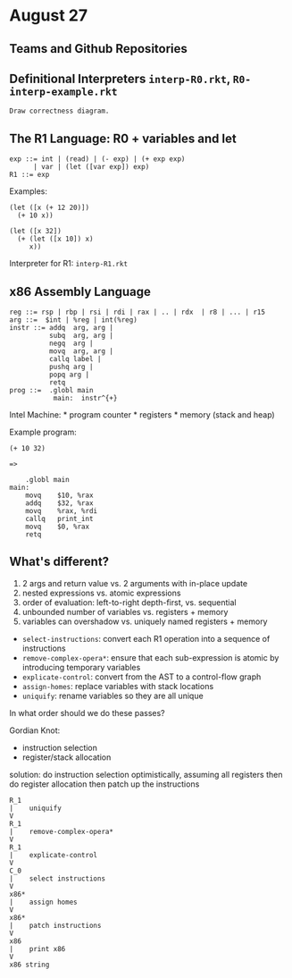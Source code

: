# August 27


## Teams and Github Repositories

## Definitional Interpreters `interp-R0.rkt`, `R0-interp-example.rkt`

    Draw correctness diagram.

## The R1 Language: R0 + variables and let

    exp ::= int | (read) | (- exp) | (+ exp exp) 
          | var | (let ([var exp]) exp)
    R1 ::= exp

Examples:

    (let ([x (+ 12 20)])
      (+ 10 x))

    (let ([x 32]) 
      (+ (let ([x 10]) x) 
         x))

Interpreter for R1: `interp-R1.rkt`

## x86 Assembly Language

	reg ::= rsp | rbp | rsi | rdi | rax | .. | rdx  | r8 | ... | r15
	arg ::=  $int | %reg | int(%reg) 
	instr ::= addq  arg, arg |
			  subq  arg, arg |
			  negq  arg | 
			  movq  arg, arg | 
			  callq label |
			  pushq arg | 
			  popq arg | 
			  retq 
	prog ::=  .globl main
			   main:  instr^{+}


Intel Machine:
    * program counter
    * registers
    * memory (stack and heap)

Example program:

	(+ 10 32)

    =>

		.globl main
	main:
		movq	$10, %rax
		addq	$32, %rax
		movq	%rax, %rdi
		callq	print_int
		movq    $0, %rax
		retq


## What's different?

1. 2 args and return value vs. 2 arguments with in-place update
2. nested expressions vs. atomic expressions
3. order of evaluation: left-to-right depth-first, vs. sequential
4. unbounded number of variables vs. registers + memory
5. variables can overshadow vs. uniquely named registers + memory

* `select-instructions`: convert each R1 operation into a sequence
  of instructions
* `remove-complex-opera*`: ensure that each sub-expression is
  atomic by introducing temporary variables
* `explicate-control`: convert from the AST to a control-flow graph
* `assign-homes`: replace variables with stack locations
* `uniquify`: rename variables so they are all unique


In what order should we do these passes?
	
Gordian Knot: 
* instruction selection
* register/stack allocation

solution: do instruction selection optimistically, assuming all
	  registers then do register allocation then patch up the
	  instructions


	R_1
	|    uniquify
	V
	R_1
	|    remove-complex-opera*
	V
    R_1
    |    explicate-control
    V
	C_0
	|    select instructions
	V
	x86*
	|    assign homes
	V
	x86*
	|    patch instructions
	V
	x86
	|    print x86
	V
	x86 string




    

